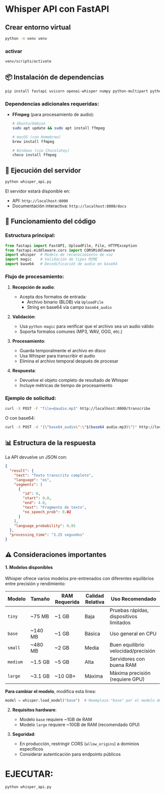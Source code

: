 # Whisper API con FastAPI

## Crear entorno virtual

```bash
python -m venv venv
```
### activar 

```bash
venv/scripts/activate
```

## 📦 Instalación de dependencias

```bash
pip install fastapi uvicorn openai-whisper numpy python-multipart python-magic-bin librosa soundfile
```

### Dependencias adicionales requeridas:

- **FFmpeg** (para procesamiento de audio):

  ```bash
  # Ubuntu/Debian
  sudo apt update && sudo apt install ffmpeg

  # macOS (con Homebrew)
  brew install ffmpeg

  # Windows (via Chocolatey)
  choco install ffmpeg
  ```

## 🚀 Ejecución del servidor

```bash
python whisper_api.py
```

El servidor estará disponible en:

- API: `http://localhost:8000`
- Documentación interactiva: `http://localhost:8000/docs`

## 🔧 Funcionamiento del código

### Estructura principal:

```python
from fastapi import FastAPI, UploadFile, File, HTTPException
from fastapi.middleware.cors import CORSMiddleware
import whisper  # Modelo de reconocimiento de voz
import magic    # Validación de tipos MIME
import base64   # Decodificación de audio en base64
```

### Flujo de procesamiento:

1. **Recepción de audio**:

   - Acepta dos formatos de entrada:
     - Archivo binario (BLOB) vía `UploadFile`
     - String en base64 vía campo `base64_audio`

2. **Validación**:

   - Usa `python-magic` para verificar que el archivo sea un audio válido
   - Soporta formatos comunes (MP3, WAV, OGG, etc.)

3. **Procesamiento**:

   - Guarda temporalmente el archivo en disco
   - Usa Whisper para transcribir el audio
   - Elimina el archivo temporal después de procesar

4. **Respuesta**:
   - Devuelve el objeto completo de resultado de Whisper
   - Incluye métricas de tiempo de procesamiento

### Ejemplo de solicitud:

```bash
curl -X POST -F "file=@audio.mp3" http://localhost:8000/transcribe
```

O con base64:

```bash
curl -X POST -d "{\"base64_audio\":\"$(base64 audio.mp3)\"}" http://localhost:8000/transcribe
```

## 📊 Estructura de la respuesta

La API devuelve un JSON con:

```json
{
  "result": {
    "text": "Texto transcrito completo",
    "language": "es",
    "segments": [
      {
        "id": 0,
        "start": 0.0,
        "end": 4.0,
        "text": "Fragmento de texto",
        "no_speech_prob": 0.02
      }
    ],
    "language_probability": 0.95
  },
  "processing_time": "3.25 segundos"
}
```

## ⚠️ Consideraciones importantes

#### **1. Modelos disponibles**

Whisper ofrece varios modelos pre-entrenados con diferentes equilibrios entre precisión y rendimiento:

| Modelo   | Tamaño  | RAM Requerida | Calidad Relativa | Uso Recomendado                         |
| -------- | ------- | ------------- | ---------------- | --------------------------------------- |
| `tiny`   | ~75 MB  | ~1 GB         | Baja             | Pruebas rápidas, dispositivos limitados |
| `base`   | ~140 MB | ~1 GB         | Básica           | Uso general en CPU                      |
| `small`  | ~480 MB | ~2 GB         | Media            | Buen equilibrio velocidad/precisión     |
| `medium` | ~1.5 GB | ~5 GB         | Alta             | Servidores con buena RAM                |
| `large`  | ~3.1 GB | ~10 GB+       | Máxima           | Máxima precisión (requiere GPU)         |

**Para cambiar el modelo**, modifica esta línea:

```python
model = whisper.load_model("base")  # Reemplaza "base" por el modelo deseado
```

2. **Requisitos hardware**:

   - Modelo `base` requiere ~1GB de RAM
   - Modelo `large` requiere ~10GB de RAM (recomendado GPU)

3. **Seguridad**:
   - En producción, restringir CORS (`allow_origins`) a dominios específicos
   - Considerar autenticación para endpoints públicos

# EJECUTAR:

```bash
python whisper_api.py
```
